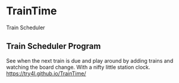 # TrainTime
Train Scheduler
## Train Scheduler Program
See when the next train is due and play around by adding trains and watching the board change.
With a nifty little station clock.
https://try4l.github.io/TrainTime/
